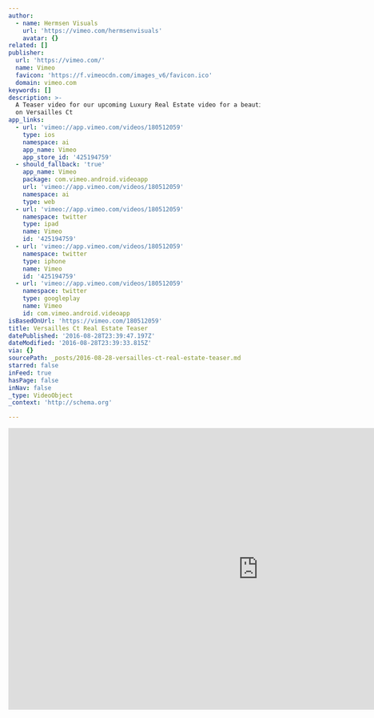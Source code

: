 ```yaml
---
author:
  - name: Hermsen Visuals
    url: 'https://vimeo.com/hermsenvisuals'
    avatar: {}
related: []
publisher:
  url: 'https://vimeo.com/'
  name: Vimeo
  favicon: 'https://f.vimeocdn.com/images_v6/favicon.ico'
  domain: vimeo.com
keywords: []
description: >-
  A Teaser video for our upcoming Luxury Real Estate video for a beautiful house
  on Versailles Ct
app_links:
  - url: 'vimeo://app.vimeo.com/videos/180512059'
    type: ios
    namespace: ai
    app_name: Vimeo
    app_store_id: '425194759'
  - should_fallback: 'true'
    app_name: Vimeo
    package: com.vimeo.android.videoapp
    url: 'vimeo://app.vimeo.com/videos/180512059'
    namespace: ai
    type: web
  - url: 'vimeo://app.vimeo.com/videos/180512059'
    namespace: twitter
    type: ipad
    name: Vimeo
    id: '425194759'
  - url: 'vimeo://app.vimeo.com/videos/180512059'
    namespace: twitter
    type: iphone
    name: Vimeo
    id: '425194759'
  - url: 'vimeo://app.vimeo.com/videos/180512059'
    namespace: twitter
    type: googleplay
    name: Vimeo
    id: com.vimeo.android.videoapp
isBasedOnUrl: 'https://vimeo.com/180512059'
title: Versailles Ct Real Estate Teaser
datePublished: '2016-08-28T23:39:47.197Z'
dateModified: '2016-08-28T23:39:33.815Z'
via: {}
sourcePath: _posts/2016-08-28-versailles-ct-real-estate-teaser.md
starred: false
inFeed: true
hasPage: false
inNav: false
_type: VideoObject
_context: 'http://schema.org'

---
```

<iframe src="https://cdn.embedly.com/widgets/media.html?src=https%3A%2F%2Fplayer.vimeo.com%2Fvideo%2F180512059&amp;url=https%3A%2F%2Fvimeo.com%2F180512059&amp;image=https%3A%2F%2Fi.vimeocdn.com%2Fvideo%2F588756625_1280.jpg&amp;key=b7d04c9b404c499eba89ee7072e1c4f7&amp;type=text%2Fhtml&amp;schema=vimeo" width="1000" height="563" scrolling="no" frameborder="0" allowfullscreen="" style=""></iframe>